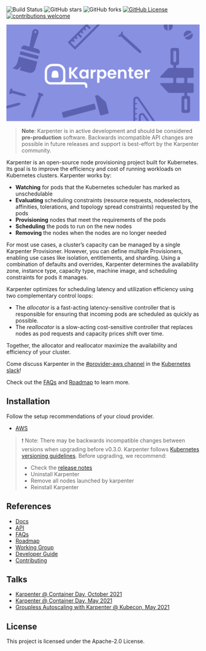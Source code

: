 ![Build Status](https://img.shields.io/github/workflow/status/awslabs/karpenter/CI/main)
![GitHub stars](https://img.shields.io/github/stars/awslabs/karpenter)
![GitHub forks](https://img.shields.io/github/forks/awslabs/karpenter)
[![GitHub License](https://img.shields.io/badge/License-Apache%202.0-ff69b4.svg)](https://github.com/awslabs/karpenter/blob/main/LICENSE)
[![contributions welcome](https://img.shields.io/badge/contributions-welcome-brightgreen.svg?style=flat)](https://github.com/awslabs/karpenter/issues)

![](website/static/banner.png)
> **Note**: Karpenter is in active development and should be considered **pre-production** software. Backwards incompatible API changes are possible in future releases and support is best-effort by the Karpenter community.

Karpenter is an open-source node provisioning project built for Kubernetes.
Its goal is to improve the efficiency and cost of running workloads on Kubernetes clusters.
Karpenter works by:

* **Watching** for pods that the Kubernetes scheduler has marked as unschedulable
* **Evaluating** scheduling constraints (resource requests, nodeselectors, affinities, tolerations, and topology spread constraints) requested by the pods
* **Provisioning** nodes that meet the requirements of the pods
* **Scheduling** the pods to run on the new nodes
* **Removing** the nodes when the nodes are no longer needed

For most use cases, a cluster’s capacity can be managed by a single Karpenter Provisioner.
However, you can define multiple Provisioners, enabling use cases like isolation, entitlements, and sharding.
Using a combination of defaults and overrides, Karpenter determines the availability zone, instance type, capacity type, machine image, and scheduling constraints for pods it manages.

Karpenter optimizes for scheduling latency and utilization efficiency using two complementary control loops:

* The *allocator* is a fast-acting latency-sensitive controller that is responsible for ensuring that incoming pods are scheduled as quickly as possible.
* The *reallocator* is a slow-acting cost-sensitive controller that replaces nodes as pod requests and capacity prices shift over time.

Together, the allocator and reallocator maximize the availability and efficiency of your cluster.

Come discuss Karpenter in the [#provider-aws channel](https://kubernetes.slack.com/archives/C0LRMHZ1T) in the [Kubernetes slack](https://slack.k8s.io/)!

Check out the [FAQs](https://karpenter.sh/docs/faqs/) and [Roadmap](ROADMAP.md) to learn more.

## Installation

Follow the setup recommendations of your cloud provider.
- [AWS](https://karpenter.sh/docs/getting-started/)

> ❗ Note: There may be backwards incompatible changes between versions when upgrading before v0.3.0. Karpenter follows [Kubernetes versioning guidelines](https://kubernetes.io/docs/concepts/overview/kubernetes-api/#api-changes). Before upgrading, we recommend:
> - Check the [release notes](https://github.com/awslabs/karpenter/releases)
> - Uninstall Karpenter
> - Remove all nodes launched by karpenter
> - Reinstall Karpenter

## References
- [Docs](https://karpenter.sh/docs/)
- [API](README.md)
- [FAQs](https://karpenter.sh/docs/faqs/)
- [Roadmap](ROADMAP.md)
- [Working Group](WORKING_GROUP.md)
- [Developer Guide](https://karpenter.sh/docs/development-guide/)
- [Contributing](CONTRIBUTING.md)

## Talks
- [Karpenter @ Container Day, October 2021](https://youtu.be/3f0Tv7IiQQw?t=19028)
- [Karpenter @ Container Day, May 2021](https://youtu.be/MZ-4HzOC_ac?t=7137)
- [Groupless Autoscaling with Karpenter @ Kubecon, May 2021](https://www.youtube.com/watch?v=43g8uPohTgc)

## License
This project is licensed under the Apache-2.0 License.
